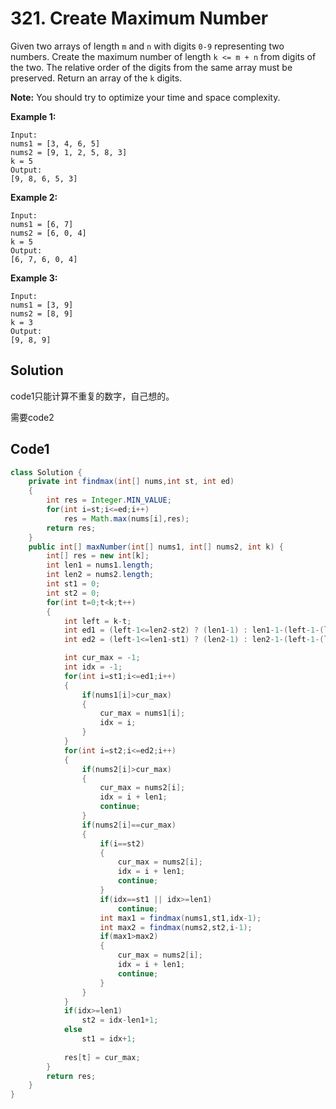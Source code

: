# 321. Create Maximum Number

Given two arrays of length `m` and `n` with digits `0-9` representing two numbers. Create the maximum number of length `k <= m + n` from digits of the two. The relative order of the digits from the same array must be preserved. Return an array of the `k` digits.

**Note:** You should try to optimize your time and space complexity.

**Example 1:**

```
Input:
nums1 = [3, 4, 6, 5]
nums2 = [9, 1, 2, 5, 8, 3]
k = 5
Output:
[9, 8, 6, 5, 3]
```

**Example 2:**

```
Input:
nums1 = [6, 7]
nums2 = [6, 0, 4]
k = 5
Output:
[6, 7, 6, 0, 4]
```

**Example 3:**

```
Input:
nums1 = [3, 9]
nums2 = [8, 9]
k = 3
Output:
[9, 8, 9]
```



## Solution

code1只能计算不重复的数字，自己想的。

需要code2



## Code1

```java
class Solution {
    private int findmax(int[] nums,int st, int ed)
    {
        int res = Integer.MIN_VALUE;
        for(int i=st;i<=ed;i++)
            res = Math.max(nums[i],res);
        return res;
    }
    public int[] maxNumber(int[] nums1, int[] nums2, int k) {
        int[] res = new int[k];
        int len1 = nums1.length;
        int len2 = nums2.length;
        int st1 = 0;
        int st2 = 0;
        for(int t=0;t<k;t++)
        {
            int left = k-t;
            int ed1 = (left-1<=len2-st2) ? (len1-1) : len1-1-(left-1-(len2-st2));
            int ed2 = (left-1<=len1-st1) ? (len2-1) : len2-1-(left-1-(len1-st1));

            int cur_max = -1;
            int idx = -1;
            for(int i=st1;i<=ed1;i++)
            {
                if(nums1[i]>cur_max)
                {
                    cur_max = nums1[i];
                    idx = i;
                }
            }
            for(int i=st2;i<=ed2;i++)
            {
                if(nums2[i]>cur_max)
                {
                    cur_max = nums2[i];
                    idx = i + len1;
                    continue;
                }
                if(nums2[i]==cur_max)
                {
                    if(i==st2)
                    {
                        cur_max = nums2[i];
                        idx = i + len1;
                        continue;
                    }
                    if(idx==st1 || idx>=len1)
                        continue;
                    int max1 = findmax(nums1,st1,idx-1);
                    int max2 = findmax(nums2,st2,i-1);
                    if(max1>max2)
                    {
                        cur_max = nums2[i];
                        idx = i + len1;
                        continue;
                    }
                }
            }
            if(idx>=len1)
                st2 = idx-len1+1;
            else
                st1 = idx+1;
            
            res[t] = cur_max;
        }
        return res;
    }
}
```


